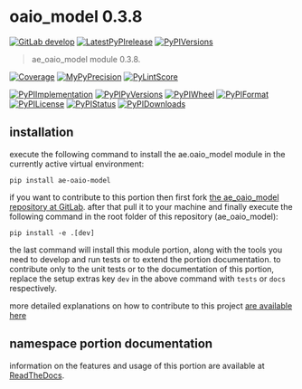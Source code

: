 <!-- THIS FILE IS EXCLUSIVELY MAINTAINED by the project ae.ae V0.3.95 -->
<!-- THIS FILE IS EXCLUSIVELY MAINTAINED by the project aedev.tpl_namespace_root V0.3.14 -->
# oaio_model 0.3.8

[![GitLab develop](https://img.shields.io/gitlab/pipeline/ae-group/ae_oaio_model/develop?logo=python)](
    https://gitlab.com/ae-group/ae_oaio_model)
[![LatestPyPIrelease](
    https://img.shields.io/gitlab/pipeline/ae-group/ae_oaio_model/release0.3.7?logo=python)](
    https://gitlab.com/ae-group/ae_oaio_model/-/tree/release0.3.7)
[![PyPIVersions](https://img.shields.io/pypi/v/ae_oaio_model)](
    https://pypi.org/project/ae-oaio-model/#history)

>ae_oaio_model module 0.3.8.

[![Coverage](https://ae-group.gitlab.io/ae_oaio_model/coverage.svg)](
    https://ae-group.gitlab.io/ae_oaio_model/coverage/index.html)
[![MyPyPrecision](https://ae-group.gitlab.io/ae_oaio_model/mypy.svg)](
    https://ae-group.gitlab.io/ae_oaio_model/lineprecision.txt)
[![PyLintScore](https://ae-group.gitlab.io/ae_oaio_model/pylint.svg)](
    https://ae-group.gitlab.io/ae_oaio_model/pylint.log)

[![PyPIImplementation](https://img.shields.io/pypi/implementation/ae_oaio_model)](
    https://gitlab.com/ae-group/ae_oaio_model/)
[![PyPIPyVersions](https://img.shields.io/pypi/pyversions/ae_oaio_model)](
    https://gitlab.com/ae-group/ae_oaio_model/)
[![PyPIWheel](https://img.shields.io/pypi/wheel/ae_oaio_model)](
    https://gitlab.com/ae-group/ae_oaio_model/)
[![PyPIFormat](https://img.shields.io/pypi/format/ae_oaio_model)](
    https://pypi.org/project/ae-oaio-model/)
[![PyPILicense](https://img.shields.io/pypi/l/ae_oaio_model)](
    https://gitlab.com/ae-group/ae_oaio_model/-/blob/develop/LICENSE.md)
[![PyPIStatus](https://img.shields.io/pypi/status/ae_oaio_model)](
    https://libraries.io/pypi/ae-oaio-model)
[![PyPIDownloads](https://img.shields.io/pypi/dm/ae_oaio_model)](
    https://pypi.org/project/ae-oaio-model/#files)


## installation


execute the following command to install the
ae.oaio_model module
in the currently active virtual environment:
 
```shell script
pip install ae-oaio-model
```

if you want to contribute to this portion then first fork
[the ae_oaio_model repository at GitLab](
https://gitlab.com/ae-group/ae_oaio_model "ae.oaio_model code repository").
after that pull it to your machine and finally execute the
following command in the root folder of this repository
(ae_oaio_model):

```shell script
pip install -e .[dev]
```

the last command will install this module portion, along with the tools you need
to develop and run tests or to extend the portion documentation. to contribute only to the unit tests or to the
documentation of this portion, replace the setup extras key `dev` in the above command with `tests` or `docs`
respectively.

more detailed explanations on how to contribute to this project
[are available here](
https://gitlab.com/ae-group/ae_oaio_model/-/blob/develop/CONTRIBUTING.rst)


## namespace portion documentation

information on the features and usage of this portion are available at
[ReadTheDocs](
https://ae.readthedocs.io/en/latest/_autosummary/ae.oaio_model.html
"ae_oaio_model documentation").
